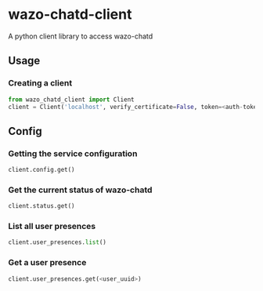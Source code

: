 # wazo-chatd-client

A python client library to access wazo-chatd

## Usage

### Creating a client

```python
from wazo_chatd_client import Client
client = Client('localhost', verify_certificate=False, token=<auth-token>)
```

## Config

### Getting the service configuration

```python
client.config.get()
```

### Get the current status of wazo-chatd

```python
client.status.get()
```

### List all user presences

```python
client.user_presences.list()
```

### Get a user presence

```python
client.user_presences.get(<user_uuid>)
```
